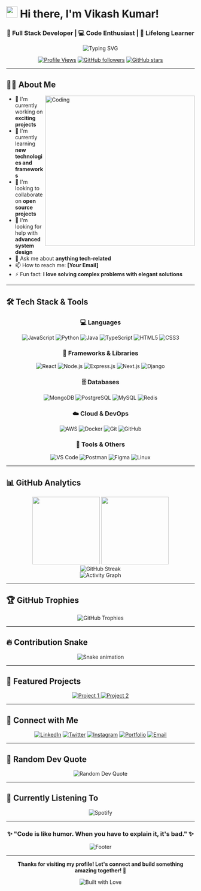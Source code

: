 # <img src="https://raw.githubusercontent.com/MartinHeinz/MartinHeinz/master/wave.gif" width="30px" height="30px" /> Hi there, I'm Vikash Kumar!

<div align="center">
  
  ### 🚀 Full Stack Developer | 💻 Code Enthusiast | 🌱 Lifelong Learner
  
  <img src="https://readme-typing-svg.herokuapp.com?font=Fira+Code&pause=1000&color=36BCF7&center=true&vCenter=true&width=435&lines=Welcome+to+my+GitHub+Profile!;Full+Stack+Developer;Always+learning+new+things;Let's+connect+and+grow+together!" alt="Typing SVG" />
  
  <br/>
  
  [![Profile Views](https://komarev.com/ghpvc/?username=Vikash-Kumar001&label=Profile%20views&color=0e75b6&style=for-the-badge)](https://github.com/Vikash-Kumar001)
  [![GitHub followers](https://img.shields.io/github/followers/Vikash-Kumar001?label=Followers&style=for-the-badge&color=blue)](https://github.com/Vikash-Kumar001)
  [![GitHub stars](https://img.shields.io/github/stars/Vikash-Kumar001?label=Stars&style=for-the-badge&color=yellow)](https://github.com/Vikash-Kumar001)
  
</div>

---

## 🧑‍💻 About Me

<img align="right" alt="Coding" width="400" src="https://cdn.dribbble.com/users/1162077/screenshots/3848914/programmer.gif">

- 🔭 I'm currently working on **exciting projects**
- 🌱 I'm currently learning **new technologies and frameworks**
- 👯 I'm looking to collaborate on **open source projects**
- 🤔 I'm looking for help with **advanced system design**
- 💬 Ask me about **anything tech-related**
- 📫 How to reach me: **[Your Email]**
- ⚡ Fun fact: **I love solving complex problems with elegant solutions**

---

## 🛠️ Tech Stack & Tools

<div align="center">

### 💻 Languages
![JavaScript](https://img.shields.io/badge/-JavaScript-F7DF1E?style=for-the-badge&logo=javascript&logoColor=black)
![Python](https://img.shields.io/badge/-Python-3776AB?style=for-the-badge&logo=python&logoColor=white)
![Java](https://img.shields.io/badge/-Java-007396?style=for-the-badge&logo=java&logoColor=white)
![TypeScript](https://img.shields.io/badge/-TypeScript-3178C6?style=for-the-badge&logo=typescript&logoColor=white)
![HTML5](https://img.shields.io/badge/-HTML5-E34F26?style=for-the-badge&logo=html5&logoColor=white)
![CSS3](https://img.shields.io/badge/-CSS3-1572B6?style=for-the-badge&logo=css3&logoColor=white)

### 🚀 Frameworks & Libraries
![React](https://img.shields.io/badge/-React-61DAFB?style=for-the-badge&logo=react&logoColor=black)
![Node.js](https://img.shields.io/badge/-Node.js-339933?style=for-the-badge&logo=node.js&logoColor=white)
![Express.js](https://img.shields.io/badge/-Express.js-000000?style=for-the-badge&logo=express&logoColor=white)
![Next.js](https://img.shields.io/badge/-Next.js-000000?style=for-the-badge&logo=next.js&logoColor=white)
![Django](https://img.shields.io/badge/-Django-092E20?style=for-the-badge&logo=django&logoColor=white)

### 🗄️ Databases
![MongoDB](https://img.shields.io/badge/-MongoDB-47A248?style=for-the-badge&logo=mongodb&logoColor=white)
![PostgreSQL](https://img.shields.io/badge/-PostgreSQL-336791?style=for-the-badge&logo=postgresql&logoColor=white)
![MySQL](https://img.shields.io/badge/-MySQL-4479A1?style=for-the-badge&logo=mysql&logoColor=white)
![Redis](https://img.shields.io/badge/-Redis-DC382D?style=for-the-badge&logo=redis&logoColor=white)

### ☁️ Cloud & DevOps
![AWS](https://img.shields.io/badge/-AWS-232F3E?style=for-the-badge&logo=amazon-aws&logoColor=white)
![Docker](https://img.shields.io/badge/-Docker-2496ED?style=for-the-badge&logo=docker&logoColor=white)
![Git](https://img.shields.io/badge/-Git-F05032?style=for-the-badge&logo=git&logoColor=white)
![GitHub](https://img.shields.io/badge/-GitHub-181717?style=for-the-badge&logo=github&logoColor=white)

### 📱 Tools & Others
![VS Code](https://img.shields.io/badge/-VS%20Code-007ACC?style=for-the-badge&logo=visual-studio-code&logoColor=white)
![Postman](https://img.shields.io/badge/-Postman-FF6C37?style=for-the-badge&logo=postman&logoColor=white)
![Figma](https://img.shields.io/badge/-Figma-F24E1E?style=for-the-badge&logo=figma&logoColor=white)
![Linux](https://img.shields.io/badge/-Linux-FCC624?style=for-the-badge&logo=linux&logoColor=black)

</div>

---

## 📊 GitHub Analytics

<div align="center">
  
  <img height="180em" src="https://github-readme-stats.vercel.app/api?username=Vikash-Kumar001&show_icons=true&theme=tokyonight&include_all_commits=true&count_private=true"/>
  <img height="180em" src="https://github-readme-stats.vercel.app/api/top-langs/?username=Vikash-Kumar001&layout=compact&langs_count=8&theme=tokyonight"/>
  
</div>

<div align="center">
  
  <img src="https://github-readme-streak-stats.herokuapp.com/?user=Vikash-Kumar001&theme=tokyonight" alt="GitHub Streak" />
  
</div>

<div align="center">
  
  <img src="https://github-readme-activity-graph.vercel.app/graph?username=Vikash-Kumar001&theme=tokyo-night&bg_color=1a1b27&color=628fdb&line=628fdb&point=ffffff&area=true&hide_border=true" alt="Activity Graph" />
  
</div>

---

## 🏆 GitHub Trophies

<div align="center">
  
  <img src="https://github-profile-trophy.vercel.app/?username=Vikash-Kumar001&theme=tokyonight&no-frame=true&no-bg=true&margin-w=4" alt="GitHub Trophies" />
  
</div>

---

## 🔥 Contribution Snake

<div align="center">
  
  <img src="https://raw.githubusercontent.com/Vikash-Kumar001/Vikash-Kumar001/output/github-contribution-grid-snake.svg" alt="Snake animation" />
  
</div>

---

## 🌟 Featured Projects

<div align="center">
  
  <a href="https://github.com/Vikash-Kumar001/project1">
    <img src="https://github-readme-stats.vercel.app/api/pin/?username=Vikash-Kumar001&repo=project1&theme=tokyonight" alt="Project 1" />
  </a>
  <a href="https://github.com/Vikash-Kumar001/project2">
    <img src="https://github-readme-stats.vercel.app/api/pin/?username=Vikash-Kumar001&repo=project2&theme=tokyonight" alt="Project 2" />
  </a>
  
</div>

---

## 🤝 Connect with Me

<div align="center">
  
  [![LinkedIn](https://img.shields.io/badge/-LinkedIn-0077B5?style=for-the-badge&logo=linkedin&logoColor=white)](https://linkedin.com/in/your-profile)
  [![Twitter](https://img.shields.io/badge/-Twitter-1DA1F2?style=for-the-badge&logo=twitter&logoColor=white)](https://twitter.com/your-handle)
  [![Instagram](https://img.shields.io/badge/-Instagram-E4405F?style=for-the-badge&logo=instagram&logoColor=white)](https://instagram.com/your-handle)
  [![Portfolio](https://img.shields.io/badge/-Portfolio-000000?style=for-the-badge&logo=portfolio&logoColor=white)](https://your-portfolio.com)
  [![Email](https://img.shields.io/badge/-Email-D14836?style=for-the-badge&logo=gmail&logoColor=white)](mailto:your-email@gmail.com)
  
</div>

---

## 💭 Random Dev Quote

<div align="center">
  
  <img src="https://quotes-github-readme.vercel.app/api?type=horizontal&theme=tokyonight" alt="Random Dev Quote" />
  
</div>

---

## 🎵 Currently Listening To

<div align="center">
  
  <img src="https://spotify-github-profile.vercel.app/api/spotify?background_color=1a1b27&border_color=628fdb" alt="Spotify" />
  
</div>

---

<div align="center">
  
  ### ✨ "Code is like humor. When you have to explain it, it's bad." ✨
  
  <img src="https://capsule-render.vercel.app/api?type=waving&color=gradient&height=100&section=footer" alt="Footer" />
  
</div>

---

<div align="center">
  
  **Thanks for visiting my profile! Let's connect and build something amazing together! 🚀**
  
  <img src="https://forthebadge.com/images/badges/built-with-love.svg" alt="Built with Love" />
  
</div>
